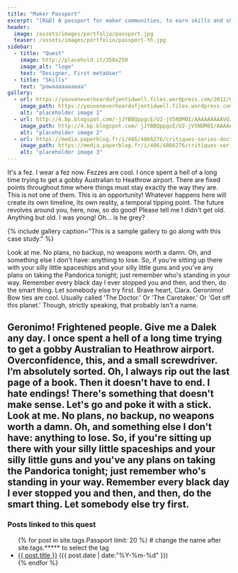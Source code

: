 ```yaml
---
title: "Maker Passport"
excerpt: "[R&D] A passport for maker communities, to earn skills and share trust, to explore and meet makers without borders "
header:
  image: /assets/images/portfolio/passport.jpg
  teaser: /assets/images/portfolio/passport-th.jpg
sidebar:
  - title: "Quest"
    image: http://placehold.it/350x250
    image_alt: "logo"
    text: "Designer, First metaUser"
  - title: "Skills"
    text: "powaaaaaaaaaa"
gallery:
  - url: https://youveneverheardofjentidwell.files.wordpress.com/2012/02/dr-fez.jpg
    image_path: https://youveneverheardofjentidwell.files.wordpress.com/2012/02/dr-fez.jpg
    alt: "placeholder image 1"
  - url: http://4.bp.blogspot.com/-jJYBBQppgcE/U2-jV5NOM0I/AAAAAAAAAVU/nQt9a0YMwio/s1600/S5.jpg
    image_path: http://4.bp.blogspot.com/-jJYBBQppgcE/U2-jV5NOM0I/AAAAAAAAAVU/nQt9a0YMwio/s1600/S5.jpg
    alt: "placeholder image 2"
  - url: https://media.paperblog.fr/i/486/4866276/critiques-series-doctor-who-saison-6-episode--L-xvXdnt.jpeg
    image_path: https://media.paperblog.fr/i/486/4866276/critiques-series-doctor-who-saison-6-episode--L-xvXdnt.jpeg
    alt: "placeholder image 3"
---
```


It's a fez. I wear a fez now. Fezzes are cool. I once spent a hell of a long time trying to get a gobby Australian to Heathrow airport. There are fixed points throughout time where things must stay exactly the way they are. This is not one of them. This is an opportunity! Whatever happens here will create its own timeline, its own reality, a temporal tipping point. The future revolves around you, here, now, so do good! Please tell me I didn't get old. Anything but old. I was young! Oh... is he grey?

{% include gallery caption="This is a sample gallery to go along with this case study." %}

Look at me. No plans, no backup, no weapons worth a damn. Oh, and something else I don't have: anything to lose. So, if you're sitting up there with your silly little spaceships and your silly little guns and you've any plans on taking the Pandorica tonight; just remember who's standing in your way. Remember every black day I ever stopped you and then, and then, do the smart thing. Let somebody else try first. Brave heart, Clara. Geronimo! Bow ties are cool. Usually called 'The Doctor.' Or 'The Caretaker.' Or 'Get off this planet.' Though, strictly speaking, that probably isn't a name.

Geronimo! Frightened people. Give me a Dalek any day. I once spent a hell of a long time trying to get a gobby Australian to Heathrow airport. Overconfidence, this, and a small screwdriver. I’m absolutely sorted. Oh, I always rip out the last page of a book. Then it doesn't have to end. I hate endings! There's something that doesn't make sense. Let's go and poke it with a stick. Look at me. No plans, no backup, no weapons worth a damn. Oh, and something else I don't have: anything to lose. So, if you're sitting up there with your silly little spaceships and your silly little guns and you've any plans on taking the Pandorica tonight; just remember who's standing in your way. Remember every black day I ever stopped you and then, and then, do the smart thing. Let somebody else try first.
---
### Posts linked to this quest
<ul class="posts">
{% for post in site.tags.Passport limit: 20 %}  # change the name after site.tags.***** to select the tag
  <div class="post_info">
    <li>
         <a href="{{ post.url }}">{{ post.title }}</a>
         <span>({{ post.date | date:"%Y-%m-%d" }})</span>
    </li>
    </div>
  {% endfor %}
</ul>
